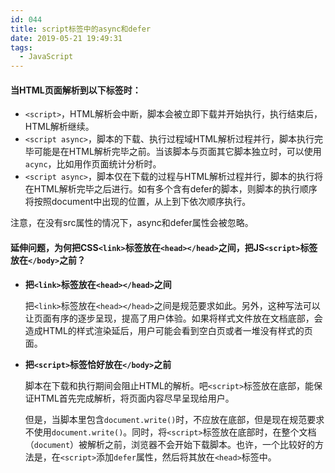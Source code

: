 ```yaml
---
id: 044
title: script标签中的async和defer
date: 2019-05-21 19:49:31
tags:
  - JavaScript
---
```


#### 当HTML页面解析到以下标签时：

  - `<script>`，HTML解析会中断，脚本会被立即下载并开始执行，执行结束后，HTML解析继续。
  - `<script async>`，脚本的下载、执行过程域HTML解析过程并行，脚本执行完毕可能是在HTML解析完毕之前。当该脚本与页面其它脚本独立时，可以使用`acync`，比如用作页面统计分析时。
  - `<script async>`，脚本仅在下载的过程与HTML解析过程并行，脚本的执行将在HTML解析完毕之后进行。如有多个含有defer的脚本，则脚本的执行顺序将按照document中出现的位置，从上到下依次顺序执行。

  注意，在没有src属性的情况下，async和defer属性会被忽略。

#### 延伸问题，为何把CSS`<link>`标签放在`<head></head>`之间，把JS`<script>`标签放在`</body>`之前？

  - **把`<link>`标签放在`<head></head>`之间**

    把`<link>`标签放在`<head></head>`之间是规范要求如此。另外，这种写法可以让页面有序的逐步呈现，提高了用户体验。如果将样式文件放在文档底部，会造成HTML的样式渲染延后，用户可能会看到空白页或者一堆没有样式的页面。
  
  - **把`<script>`标签恰好放在`</body>`之前** 

    脚本在下载和执行期间会阻止HTML的解析。吧`<script>`标签放在底部，能保证HTML首先完成解析，将页面内容尽早呈现给用户。

    但是，当脚本里包含`document.write()`时，不应放在底部，但是现在规范要求不使用`document.write()`。同时，将`<script>`标签放在底部时，在整个文档（`document`）被解析之前，浏览器不会开始下载脚本。也许，一个比较好的方法是，在`<script>`添加`defer`属性，然后将其放在`<head>`标签中。